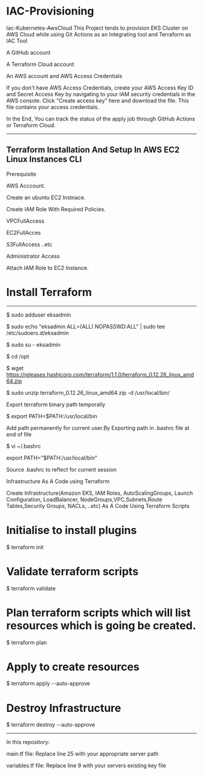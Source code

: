 # IAC-Provisioning


Iac-Kubernetes-AwsCloud
This Project tends to provision EKS Cluster on AWS Cloud while using Git Actions as an Integrating tool and Terraform as IAC Tool

A GitHub account

A Terraform Cloud account

An AWS account and AWS Access Credentials

If you don't have AWS Access Credentials, create your AWS Access Key ID and Secret Access Key by navigating to your IAM security credentials in the AWS console. Click "Create access key" here and download the file. This file contains your access credentials.

In the End, You can track the status of the apply job through GitHub Actions or Terraform Cloud.

------------------------------------------------------------------------------------------------------------------

Terraform Installation And Setup In AWS EC2 Linux Instances CLI
------------------------------------------------------------------------------------------------------------------

Prerequisite

AWS Acccount.

Create an ubuntu EC2 Instnace.

Create IAM Role With Required Policies.

VPCFullAccess

EC2FullAcces

S3FullAccess ..etc

Administrator Access

Attach IAM Role to EC2 Instance.

# Install Terraform
---------------------------------------------------------------------------------------------------------------------

$ sudo adduser eksadmin

$ sudo echo "eksadmin  ALL=(ALL) NOPASSWD:ALL" | sudo tee /etc/sudoers.d/eksadmin

$ sudo su - eksadmin

$ cd /opt

$ wget https://releases.hashicorp.com/terraform/1.1.0/terraform_0.12.26_linux_amd64.zip

$ sudo unzip terraform_0.12.26_linux_amd64.zip -d /usr/local/bin/

Export terraform binary path temporally

$ export PATH=$PATH:/usr/local/bin

Add path permanently for current user.By Exporting path in .bashrc file at end of file

$ vi ~/.bashrc

   export PATH="$PATH:/usr/local/bin"
   
Source .bashrc to reflect for current session

Infrastructure As A Code using Terraform

Create Infrastructure(Amazon EKS, IAM Roles, AutoScalingGroups, Launch Configuration, LoadBalancer, NodeGroups,VPC,Subnets,Route Tables,Security Groups, NACLs, ..etc) As A Code Using Terraform Scripts

# Initialise to install plugins

$ terraform init 

# Validate terraform scripts

$ terraform validate 

# Plan terraform scripts which will list resources which is going  be created.

$ terraform plan 

# Apply to create resources

$ terraform apply --auto-approve

# Destroy Infrastructure  

$ terraform destroy --auto-approve

------------------------------------------------------------------------------------------------------
 In this repository:
 
 main.tf file: Replace line 25 with your appropriate server path
 
 variables.tf file: Replace line 9 with your servers existing key file


